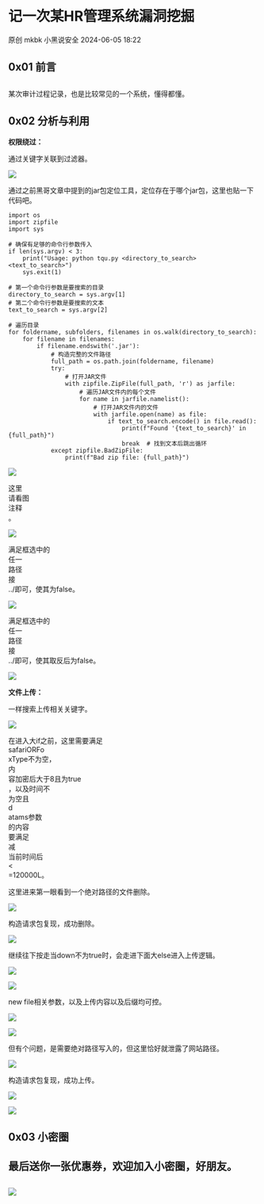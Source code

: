 #  记一次某HR管理系统漏洞挖掘   
原创 mkbk  小黑说安全   2024-06-05 18:22  
  
## 0x01 前言  
##   
  
某次审计过程记录，也是比较常见的一个系统，懂得都懂。  
## 0x02 分析与利用       
  
**权限绕过：**  
  
通过关键字关联到过滤器。  
  
![](https://mmbiz.qpic.cn/sz_mmbiz_png/9zZrDr2DM8OB0HFWzksGMZgoFWaxB2qLABomoSvI8ar8xFJTmsUZuVArhicc3hejcuUHH9iaFlQicqbBCcRnUYq1Q/640?wx_fmt=png&from=appmsg "")  
  
通过之前黑哥文章中提到的jar包定位工具，定位存在于哪个jar包，这里也贴一下代码吧。  
```
import os
import zipfile
import sys

# 确保有足够的命令行参数传入
if len(sys.argv) < 3:
    print("Usage: python tqu.py <directory_to_search> <text_to_search>")
    sys.exit(1)

# 第一个命令行参数是要搜索的目录
directory_to_search = sys.argv[1]
# 第二个命令行参数是要搜索的文本
text_to_search = sys.argv[2]

# 遍历目录
for foldername, subfolders, filenames in os.walk(directory_to_search):
    for filename in filenames:
        if filename.endswith('.jar'):
            # 构造完整的文件路径
            full_path = os.path.join(foldername, filename)
            try:
                # 打开JAR文件
                with zipfile.ZipFile(full_path, 'r') as jarfile:
                    # 遍历JAR文件内的每个文件
                    for name in jarfile.namelist():
                        # 打开JAR文件内的文件
                        with jarfile.open(name) as file:
                            if text_to_search.encode() in file.read():
                                print(f"Found '{text_to_search}' in {full_path}")
                                break  # 找到文本后跳出循环
            except zipfile.BadZipFile:
                print(f"Bad zip file: {full_path}")
```  
  
![](https://mmbiz.qpic.cn/sz_mmbiz_png/9zZrDr2DM8OB0HFWzksGMZgoFWaxB2qL2aDPvMzAYRWAKSJ6N8wJqhf4fVCCckIAYtohlDviaD753nKDD5bKpEA/640?wx_fmt=png&from=appmsg "")  
  
这里  
请看图  
注释  
。  
  
![](https://mmbiz.qpic.cn/sz_mmbiz_png/9zZrDr2DM8OB0HFWzksGMZgoFWaxB2qLd60YB1ZibwlLd5kibMzBUDHZtOcSrzUuIDd3QmVKqxRagVDMnQ9SrnbA/640?wx_fmt=png&from=appmsg "")  
  
满足框选中的  
任一  
路径  
接  
../即可，使其为false。  
  
![](https://mmbiz.qpic.cn/sz_mmbiz_png/9zZrDr2DM8OB0HFWzksGMZgoFWaxB2qLx8dibYMFCWn6iagibU1VVoK6hQoUnSct7kGNSj4L1eIdJUtj2Kl9AMEuQ/640?wx_fmt=png&from=appmsg "")  
  
满足框选中的  
任一  
路径  
接  
../即可，使其取反后为false。  
  
![](https://mmbiz.qpic.cn/sz_mmbiz_png/9zZrDr2DM8OB0HFWzksGMZgoFWaxB2qLRkxSuVvmOGUy46zfjAMl99sQVxeFdrMPwpN9dJgBPxQSZfBzPz9qXg/640?wx_fmt=png&from=appmsg "")  
  
**文件上传：**  
  
一样搜索上传相关关键字。  
  
![](https://mmbiz.qpic.cn/sz_mmbiz_png/9zZrDr2DM8OB0HFWzksGMZgoFWaxB2qLl3uHxmO5aqqJemicu2ic63VweY3wTnjCXJ0ptNVhSFYQjfEOKyUibHtWg/640?wx_fmt=png&from=appmsg "")  
  
在进入大if之前，这里需要满足  
safariORFo  
xType不为空，  
内  
容加密后大于8且为true  
，以及时间不  
为空且  
d  
atams参数  
的内容  
要满足  
减  
当前时间后  
<  
=120000L。  
  
  
这里进来第一眼看到一个绝对路径的文件删除。  
  
![](https://mmbiz.qpic.cn/sz_mmbiz_png/9zZrDr2DM8OB0HFWzksGMZgoFWaxB2qLu2xAvfVPOMH5a5qq3qibTQbbDhB80FfTbX9dXicn8SialAiaFJNDghbQYw/640?wx_fmt=png&from=appmsg "")  
  
构造请求包复现，成功删除。  
  
![](https://mmbiz.qpic.cn/sz_mmbiz_png/9zZrDr2DM8OB0HFWzksGMZgoFWaxB2qL0eXYS2NsJL5wnvfqIPWtDQQ9fNHRFDXqtIjA283K8mSovLWnbqBuKA/640?wx_fmt=png&from=appmsg "")  
  
继续往下按走当down不为true时，会走进下面大else进入上传逻辑。  
  
![](https://mmbiz.qpic.cn/sz_mmbiz_png/9zZrDr2DM8OB0HFWzksGMZgoFWaxB2qLjuW70YibZGAUtSJ9Y2AibAibQFrS8VNXloXcVUPicuqz4SW8icUzeuKvc6w/640?wx_fmt=png&from=appmsg "")  
  
![](https://mmbiz.qpic.cn/sz_mmbiz_png/9zZrDr2DM8NKZib9H5qkKYicUX6TS1c6p0KVvsCUFBzCRH6JwhklAoYic5zzVWayiabgOwia37AJgPaia8TapjzmOB6Q/640?wx_fmt=png&from=appmsg "")  
  
new file相关参数，以及上传内容以及后缀均可控。  
  
![](https://mmbiz.qpic.cn/sz_mmbiz_png/9zZrDr2DM8OB0HFWzksGMZgoFWaxB2qLFdk3icOeyOVWfVVrhkY1alETiapEdkqzVNqj5LMefpr9ibSjjyicSYyialQ/640?wx_fmt=png&from=appmsg "")  
  
![](https://mmbiz.qpic.cn/sz_mmbiz_png/9zZrDr2DM8OB0HFWzksGMZgoFWaxB2qLlSlibLkWa8QNUCE2Z1Z3CqwDdeRJDibfD9DmVbGkGicQBteItj9hbNCrA/640?wx_fmt=png&from=appmsg "")  
  
但有个问题，是需要绝对路径写入的，但这里恰好就泄露了网站路径。  
  
![](https://mmbiz.qpic.cn/sz_mmbiz_png/9zZrDr2DM8OB0HFWzksGMZgoFWaxB2qLetcZhA81mF4v0bmbibh8rv06M91zGJq8phywTJB588jib47AAQ4R9Iibg/640?wx_fmt=png&from=appmsg "")  
  
构造请求包复现，成功上传。  
  
![](https://mmbiz.qpic.cn/sz_mmbiz_png/9zZrDr2DM8NKZib9H5qkKYicUX6TS1c6p0WNjF0Wibb7nCGTpWMFlBoqqOUoeKmavhszDniaa7PYZWdtdnN60HL35A/640?wx_fmt=png&from=appmsg "")  
  
![](https://mmbiz.qpic.cn/sz_mmbiz_png/9zZrDr2DM8NKZib9H5qkKYicUX6TS1c6p0H31wHDqqo2w2hibPoB0f6u2KpibK1MJKxvffgWalupkO30qBxHdAZOJg/640?wx_fmt=png&from=appmsg "")  
## 0x03 小密圈‍‍‍‍‍‍‍‍  
## 最后送你一张优惠券，欢迎加入小密圈，好朋友。  
##   
  
![](https://mmbiz.qpic.cn/sz_mmbiz_jpg/9zZrDr2DM8OB0HFWzksGMZgoFWaxB2qLJ5bybhKXKp0JDvSQO7weZyB9ynibGeMvIaEFD9iaNjO5HOwhWo7pBZng/640?wx_fmt=jpeg&from=appmsg "")  
  
